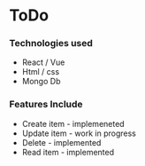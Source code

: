 # ToDo


### Technologies used 
-  React / Vue
-  Html / css
-  Mongo Db

### Features Include
- Create item - implemeneted
- Update item - work in progress
- Delete - implemented
- Read item - implemented
